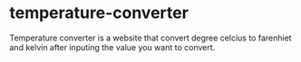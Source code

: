 # temperature-converter
Temperature converter is a website that convert degree celcius to farenhiet and kelvin after inputing the value you want to convert.
